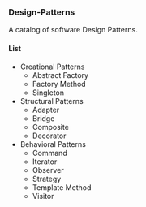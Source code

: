 ### Design-Patterns ###

A catalog of software Design Patterns.


#### List ####

- Creational Patterns
    + Abstract Factory
    - Factory Method
    - Singleton
- Structural Patterns
    - Adapter
    - Bridge
    - Composite
    - Decorator
- Behavioral Patterns
    - Command
    - Iterator
    - Observer
    - Strategy
    - Template Method
    - Visitor
